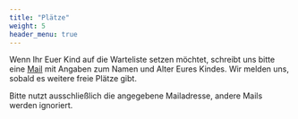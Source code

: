 ```yaml
---
title: "Plätze"
weight: 5
header_menu: true
---
```


<!--Wir haben im Spätsommer einen freien Platz und suchen aktuell ein Mädchen, Jahrgang 2022, für unseren Kinderladen. Bitte schreibt uns eine [Mail](mailto:warteliste@urmel-kinderladen.de?subject=Platzanfrage%20Urmel%20[Vor-%20und%20Nachname%20des%20Kindes,%20Geburtsdatum]) bei Interesse.-->

Wenn Ihr Euer Kind auf die Warteliste setzen möchtet, schreibt uns bitte eine [Mail](mailto:warteliste@urmel-kinderladen.de?subject=Platzanfrage%20Urmel%20[Vor-%20und%20Nachname%20des%20Kindes,%20Geburtsdatum]) mit Angaben zum Namen und Alter Eures Kindes. Wir melden uns, sobald es weitere freie Plätze gibt. 

Bitte nutzt ausschließlich die angegebene Mailadresse, andere Mails werden ignoriert.  
